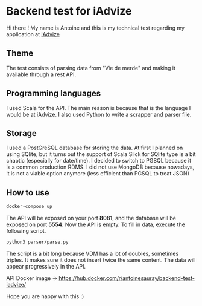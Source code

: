 # Backend test for iAdvize
Hi there ! My name is Antoine and this is my technical test regarding my application at [iAdvize](https://www.iadvize.com/fr/)

## Theme
The test consists of parsing data from "Vie de merde" and making it available through a rest API.

## Programming languages
I used Scala for the API. The main reason is because that is the language I would be at iAdvize. I also used Python to write a scrapper and parser file.

## Storage
I used a PostGreSQL database for storing the data. At first I planned on using SQlite, but it turns out the support of Scala Slick for SQlite type is a bit chaotic (especially for date/time). I decided to switch to PGSQL because it is a common production RDMS. I did not use MongoDB because nowadays, it is not a viable option anymore (less efficient than PGSQL to treat JSON)

## How to use
```bash 
docker-compose up
```
The API will be exposed on your port **8081**, and the database will be exposed on port **5554**.
Now the API is empty. To fill in data, execute the following script.
```bash 
python3 parser/parse.py
```
The script is a bit long because VDM has a lot of doubles, sometimes triples. It makes sure it does not insert twice the same content. The data will appear progressively in the API.

API Docker image => https://hub.docker.com/r/antoinesauray/backend-test-iadvize/

Hope you are happy with this :)
